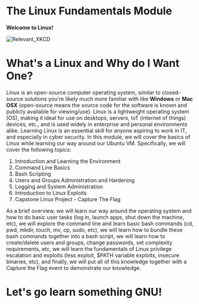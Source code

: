 # The Linux Fundamentals Module

<b>Welcome to Linux!</b> 

![Relevant_XKCD](https://www.cyberciti.biz/media/new/cms/2020/09/incident.png)

# What's a Linux and Why do I Want One?

Linux is an open-source computer operating system, similar to closed-source solutions you're likely much more familiar with 
like <b>Windows</b> or <b>Mac OSX</b> (open-source means the source code for the software is known and publicly available 
for viewing/use). Linux is a lightweight operating system (OS), making it ideal for use on desktops, servers, IoT (internet 
of things) devices, etc., and is used widely in enterprise and personal environments alike. Learning Linux is an essential 
skill for anyone aspiring to work in IT, and especially in cyber security. In this module, we will cover the basics of Linux 
while learning our way around our Ubuntu VM. Specifically, we will cover the following topics: 

1. Introduction and Learning the Environment
2. Command Line Basics
3. Bash Scripting
4. Users and Groups Administration and Hardening
5. Logging and System Administration
6. Introduction to Linux Exploits
7. Capstone Linux Project - Capture The Flag

As a brief overview, we will learn our way around the operating system and how to do basic user tasks (log in, launch apps, shut down 
the machine, etc), we will explore the command line and learn basic bash commands (cd, pwd, mkdir, touch, mv, cp, sudo, etc), 
we will learn how to bundle these bash commands together into a bash script, we will learn how to create/delete users and groups, 
change passwords, set complexity requirements, etc, we will learn the fundamentals of Linux privilege escalation and exploits (less 
exploit, $PATH variable exploits, insecure binaries, etc), and finally, we will put all of this knowledge together with a Capture the 
Flag event to demonstrate our knowledge. 

# Let's go learn something GNU!
